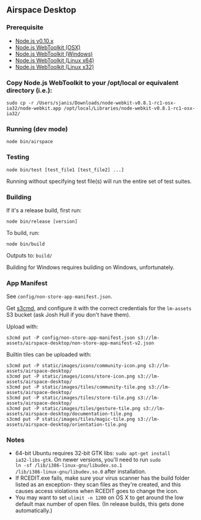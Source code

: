 ## Airspace Desktop

### Prerequisite

- [Node.js v0.10.x](http://nodejs.org/download/)
- [Node.js WebToolkit (OSX)](https://s3.amazonaws.com/node-webkit/v0.8.1/node-webkit-v0.8.1-rc1-osx-ia32.zip)
- [Node.js WebToolkit (Windows)](https://s3.amazonaws.com/node-webkit/v0.8.1/node-webkit-v0.8.1-rc1-win-ia32.zip)
- [Node.js WebToolkit (Linux x64)](https://s3.amazonaws.com/node-webkit/v0.8.1/node-webkit-v0.8.1-rc1-linux-x64.tar.gz)
- [Node.js WebToolkit (Linux x32)](https://s3.amazonaws.com/node-webkit/v0.8.1/node-webkit-v0.8.1-rc1-linux-ia32.tar.gz)

### Copy Node.js WebToolkit to your /opt/local or equivalent directory (i.e.):

    sudo cp -r /Users/sjanis/Downloads/node-webkit-v0.8.1-rc1-osx-ia32/node-webkit.app /opt/local/Libraries/node-webkit-v0.8.1-rc1-osx-ia32/ 

### Running (dev mode)

    node bin/airspace

### Testing

    node bin/test [test_file1 [test_file2] ...]

Running without specifying test file(s) will run the entire set of test suites.

### Building

If it's a release build, first run:

    node bin/release [version]

To build, run:

    node bin/build

Outputs to: <code>build/</code>

Building for Windows requires building on Windows, unfortunately.

### App Manifest

See <code>config/non-store-app-manifest.json</code>.

Get [s3cmd](http://s3tools.org/), and configure it with the correct credentials for
the <code>lm-assets</code> S3 bucket (ask Josh Hull if you don't have them).

Upload with:

    s3cmd put -P config/non-store-app-manifest.json s3://lm-assets/airspace-desktop/non-store-app-manifest-v2.json

Builtin tiles can be uploaded with:

    s3cmd put -P static/images/icons/community-icon.png s3://lm-assets/airspace-desktop/
    s3cmd put -P static/images/icons/store-icon.png s3://lm-assets/airspace-desktop/
    s3cmd put -P static/images/tiles/community-tile.png s3://lm-assets/airspace-desktop/
    s3cmd put -P static/images/tiles/store-tile.png s3://lm-assets/airspace-desktop/
    s3cmd put -P static/images/tiles/gesture-tile.png s3://lm-assets/airspace-desktop/documentation-tile.png
    s3cmd put -P static/images/tiles/magic-tile.png s3://lm-assets/airspace-desktop/orientation-tile.png

### Notes

* 64-bit Ubuntu requires 32-bit GTK libs: <code>sudo apt-get install ia32-libs-gtk</code>. On newer versions,
  you'll need to run <code>sudo ln -sf /lib/i386-linux-gnu/libudev.so.1 /lib/i386-linux-gnu/libudev.so.0</code>
  after installation.
* If RCEDIT.exe fails, make sure your virus scanner has the build folder listed as an exception-
  they scan files as they're created, and this causes access violations when RCEDIT goes to change the icon.
* You may want to set <code>ulimit -n 1200</code> on OS X to get around the low default max number of open files.
  (In release builds, this gets done automatically.)

